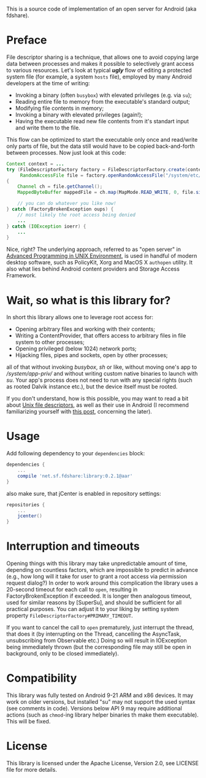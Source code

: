 This is a source code of implementation of an open server for Android (aka fdshare).

Preface
========

File descriptor sharing is a technique, that allows one to avoid copying large data between processes
and makes it possible to selectively grant access to various resources. Let's look at typical ***ugly*** flow of
editing a protected system file (for example, a system `hosts` file), employed by many Android
developers at the time of writing:

* Invoking a binary (often `busybox`) with elevated privileges (e.g. via `su`);
* Reading entire file to memory from the executable's standard output;
* Modifying file contents in memory;
* Invoking a binary with elevated privileges (again!);
* Having the executable read new file contents from it's standart input and write them to the file.

This flow can be optimized to start the executable only once and read/write only parts of file, but
the data still would have to be copied back-and-forth between processes. Now just look at this code:

```java
Context context = ...
try (FileDescriptorFactory factory = FileDescriptorFactory.create(context);
     RandomAccessFile file = factory.openRandomAccessFile("/system/etc/hosts"))
{
    Channel ch = file.getChannel();
    MappedByteBuffer mappedFile = ch.map(MapMode.READ_WRITE, 0, file.size);

    // you can do whatever you like now!
} catch (FactoryBrokenException oups) {
    // most likely the root access being denied
    ...
} catch (IOException ioerr) {
    ...
}
```

Nice, right? The underlying approach, referred to as "open server" in [Advanced Programming in UNIX Environment][1],
is used in handful of modern desktop software, such as PolicyKit, Xorg and MacOS X `authopen` utility. It also
what lies behind Android content providers and Storage Access Framework.

Wait, so what is this library for?
===================================

In short this library allows one to leverage root access for:

* Opening arbitrary files and working with their contents;
* Writing a ContentProvider, that offers access to arbitrary files in file system to other processes;
* Opening privileged (below 1024) network ports;
* Hijacking files, pipes and sockets, open by other processes;

all of that without invoking *busybox*, *sh* or like, without moving one's app to */system/app-priv/* and
without writing custom native binaries to launch with *su*. Your app's process does not need to run with
any special rights (such as rooted Dalvik instance etc.), but the device itself must be rooted.

If you don't understand, how is this possible, you may want to read a bit about [Unix file descriptors](https://en.wikipedia.org/wiki/File_descriptor),
as well as their use in Android (I recommend familiarizing yourself with [this post][2], concerning the later).

Usage
======

Add following dependency to your `dependencies` block:

```groovy
dependencies {
    ...
    compile 'net.sf.fdshare:library:0.2.1@aar'
}
```

also make sure, that jCenter is enabled in repository settings:

```groovy
repositories {
    ...
    jcenter()
}
```

Interruption and timeouts
==========================

Opening things with this library may take unpredictable amount of time, depending on countless factors, which are
impossible to predict in advance (e.g., how long will it take for user to grant a root access via permission
request dialog?) In order to work around this complication the library uses a 20-second timeout for each call
to `open`, resulting in FactoryBrokenException if exceeded. It is longer then analogous timeout, used
for similar reasons by [SuperSu], and should be sufficient for all practical purposes. You can adjust it to
your liking by setting system property `FileDescriptorFactory#PRIMARY_TIMEOUT`.

If you want to cancel the call to `open` prematurely, just interrupt the thread, that does it
(by interrupting on the Thread,  cancelling the AsyncTask, unsubscribing from Observable etc.)
Doing so will result in IOException being immediately thrown (but the corresponding file may still be open
in background, only to be closed immediately).

Compatibility
==============

This library was fully tested on Android 9-21 ARM and x86 devices. It may work on older
versions, but installed "su" may not support the used syntax (see comments in code).
Versions below API 9 may require additional actions (such as `chmod`-ing library helper binaries
th make them executable). This will be fixed.

License
=========

This library is licensed under the Apache License, Version 2.0, see LICENSE file for more details.

[1]: http://www.apuebook.com
[2]: https://stackoverflow.com/a/30283769/1643723
[3]: http://forum.xda-developers.com/apps/supersu
